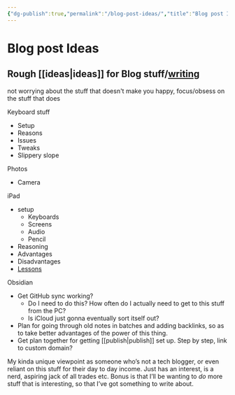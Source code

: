 ```yaml
---
{"dg-publish":true,"permalink":"/blog-post-ideas/","title":"Blog post Ideas","noteIcon":""}
---
```



# Blog post Ideas
## Rough [[ideas\|ideas]] for Blog stuff/[writing](Writing.md)

not worrying about the stuff that doesn't make you happy, focus/obsess on the stuff that does

Keyboard stuff

- Setup
- Reasons
- Issues
- Tweaks
- Slippery slope

Photos

- Camera

iPad

- setup
	- Keyboards
	- Screens
	- Audio
	- Pencil
- Reasoning
- Advantages
- Disadvantages
- [Lessons](lessons.md)

Obsidian

- Get GitHub sync working?
	- Do I need to do this? How often do I actually need to get to this stuff from the PC?
	- Is iCloud just gonna eventually sort itself out?
- Plan for going through old notes in batches and adding backlinks, so as to take better advantages of the power of this thing. 
- Get plan together for getting [[publish\|publish]] set up. Step by step, link to custom domain?

My kinda unique viewpoint as someone who’s not a tech blogger, or even reliant on this stuff for their day to day income. Just has an interest, is a nerd, aspiring jack of all trades etc. Bonus is that I’ll be wanting to *do* more stuff that is interesting, so that I’ve got something to write about. 
